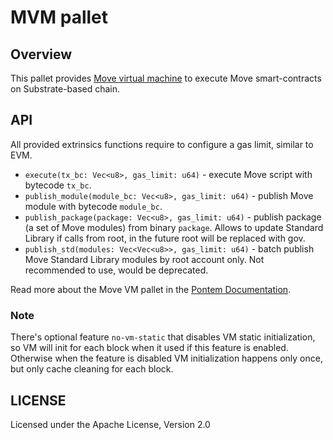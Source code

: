 # MVM pallet

## Overview

This pallet provides [Move virtual machine](https://github.com/pontem-network/sp-move-mv) to execute Move smart-contracts on
Substrate-based chain.

## API

All provided extrinsics functions require to configure a gas limit, similar to EVM.

 - `execute(tx_bc: Vec<u8>, gas_limit: u64)` - execute Move script with bytecode `tx_bc`.
 - `publish_module(module_bc: Vec<u8>, gas_limit: u64)` - publish Move module with bytecode `module_bc`.
 - `publish_package(package: Vec<u8>, gas_limit: u64)` - publish package (a set of Move modules) from binary `package`. Allows to update Standard Library if calls from root, in the future root will be replaced with gov.
 - `publish_std(modules: Vec<Vec<u8>>, gas_limit: u64)` - batch publish Move Standard Library modules by root account only. Not recommended to use, would be deprecated.

Read more about the Move VM pallet in the [Pontem Documentation](https://docs.pontem.network/03.-move-vm/move_vm).

### Note

There's optional feature `no-vm-static` that disables VM static initialization,
so VM will init for each block when it used if this feature is enabled.
Otherwise when the feature is disabled VM initialization happens only once, but only cache cleaning for each block.

## LICENSE

Licensed under the Apache License, Version 2.0
